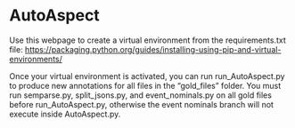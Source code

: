 # AutoAspect
 
Use this webpage to create a virtual environment from the requirements.txt file: https://packaging.python.org/guides/installing-using-pip-and-virtual-environments/

Once your virtual environment is activated, you can run run_AutoAspect.py to produce new annotations for all files in the “gold_files” folder. You must run semparse.py, split_jsons.py, and event_nominals.py on all gold files before run_AutoAspect.py, otherwise the event nominals branch will not execute inside AutoAspect.py. 